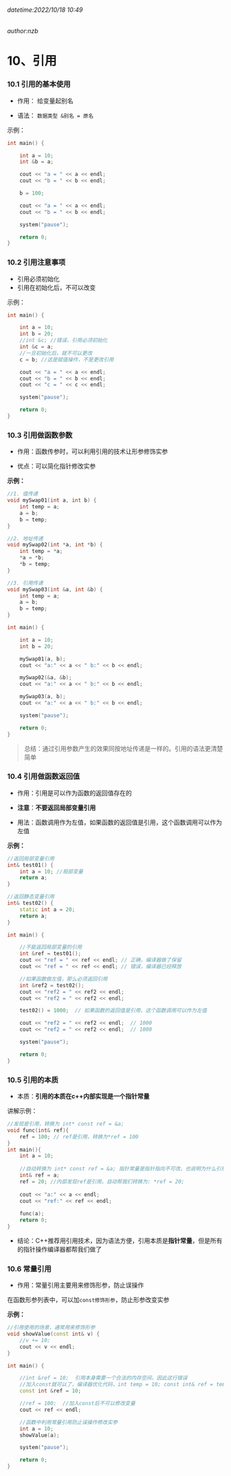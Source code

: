 ###### datetime:2022/10/18 10:49

###### author:nzb

# 10、引用

### 10.1 引用的基本使用

- 作用： 给变量起别名

- 语法： `数据类型 &别名 = 原名`

示例：

```C++
int main() {

	int a = 10;
	int &b = a;

	cout << "a = " << a << endl;
	cout << "b = " << b << endl;

	b = 100;

	cout << "a = " << a << endl;
	cout << "b = " << b << endl;

	system("pause");

	return 0;
}
```

### 10.2 引用注意事项

* 引用必须初始化
* 引用在初始化后，不可以改变

示例：

```C++
int main() {

	int a = 10;
	int b = 20;
	//int &c; //错误，引用必须初始化
	int &c = a; 
	//一旦初始化后，就不可以更改
	c = b; //这是赋值操作，不是更改引用

	cout << "a = " << a << endl;
	cout << "b = " << b << endl;
	cout << "c = " << c << endl;

	system("pause");

	return 0;
}
```

### 10.3 引用做函数参数

- 作用：函数传参时，可以利用引用的技术让形参修饰实参

- 优点：可以简化指针修改实参

**示例：**

```C++
//1. 值传递
void mySwap01(int a, int b) {
	int temp = a;
	a = b;
	b = temp;
}

//2. 地址传递
void mySwap02(int *a, int *b) {
	int temp = *a;
	*a = *b;
	*b = temp;
}

//3. 引用传递
void mySwap03(int &a, int &b) {
	int temp = a;
	a = b;
	b = temp;
}

int main() {

	int a = 10;
	int b = 20;

	mySwap01(a, b);
	cout << "a:" << a << " b:" << b << endl;

	mySwap02(&a, &b);
	cout << "a:" << a << " b:" << b << endl;

	mySwap03(a, b);
	cout << "a:" << a << " b:" << b << endl;

	system("pause");

	return 0;
}

```

> 总结：通过引用参数产生的效果同按地址传递是一样的。引用的语法更清楚简单

### 10.4 引用做函数返回值

- 作用：引用是可以作为函数的返回值存在的

- **注意**：**不要返回局部变量引用**

- 用法：函数调用作为左值，如果函数的返回值是引用，这个函数调用可以作为左值

**示例：**

```C++
//返回局部变量引用
int& test01() {
	int a = 10; //局部变量
	return a;
}

//返回静态变量引用
int& test02() {
	static int a = 20;
	return a;
}

int main() {

	//不能返回局部变量的引用
	int &ref = test01();
	cout << "ref = " << ref << endl; // 正确，编译器做了保留
	cout << "ref = " << ref << endl; // 错误，编译器已经释放

	//如果函数做左值，那么必须返回引用
	int &ref2 = test02();
	cout << "ref2 = " << ref2 << endl;
	cout << "ref2 = " << ref2 << endl;

	test02() = 1000;  // 如果函数的返回值是引用，这个函数调用可以作为左值

	cout << "ref2 = " << ref2 << endl;  // 1000
	cout << "ref2 = " << ref2 << endl;  // 1000

	system("pause");

	return 0;
}
```

### 10.5 引用的本质

- 本质：**引用的本质在c++内部实现是一个指针常量**

讲解示例：

```C++
//发现是引用，转换为 int* const ref = &a;
void func(int& ref){
	ref = 100; // ref是引用，转换为*ref = 100
}
int main(){
	int a = 10;
    
	//自动转换为 int* const ref = &a; 指针常量是指针指向不可改，也说明为什么引用不可更改
	int& ref = a; 
	ref = 20; //内部发现ref是引用，自动帮我们转换为: *ref = 20;
    
	cout << "a:" << a << endl;
	cout << "ref:" << ref << endl;
    
	func(a);
	return 0;
}
```

- 结论：C++推荐用引用技术，因为语法方便，引用本质是**指针常量**，但是所有的指针操作编译器都帮我们做了

### 10.6 常量引用

- 作用：常量引用主要用来修饰形参，防止误操作

在函数形参列表中，可以加`const修饰形参`，防止形参改变实参

**示例：**

```C++
//引用使用的场景，通常用来修饰形参
void showValue(const int& v) {
	//v += 10;
	cout << v << endl;
}

int main() {

	//int &ref = 10;  引用本身需要一个合法的内存空间，因此这行错误
	//加入const就可以了，编译器优化代码，int temp = 10; const int& ref = temp;
	const int &ref = 10;

	//ref = 100;  //加入const后不可以修改变量
	cout << ref << endl;

	//函数中利用常量引用防止误操作修改实参
	int a = 10;
	showValue(a);

	system("pause");

	return 0;
}
```


